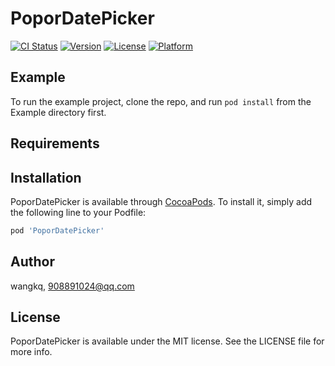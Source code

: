 # PoporDatePicker

[![CI Status](https://img.shields.io/travis/wangkq/PoporDatePicker.svg?style=flat)](https://travis-ci.org/wangkq/PoporDatePicker)
[![Version](https://img.shields.io/cocoapods/v/PoporDatePicker.svg?style=flat)](https://cocoapods.org/pods/PoporDatePicker)
[![License](https://img.shields.io/cocoapods/l/PoporDatePicker.svg?style=flat)](https://cocoapods.org/pods/PoporDatePicker)
[![Platform](https://img.shields.io/cocoapods/p/PoporDatePicker.svg?style=flat)](https://cocoapods.org/pods/PoporDatePicker)

## Example

To run the example project, clone the repo, and run `pod install` from the Example directory first.

## Requirements

## Installation

PoporDatePicker is available through [CocoaPods](https://cocoapods.org). To install
it, simply add the following line to your Podfile:

```ruby
pod 'PoporDatePicker'
```

## Author

wangkq, 908891024@qq.com

## License

PoporDatePicker is available under the MIT license. See the LICENSE file for more info.
